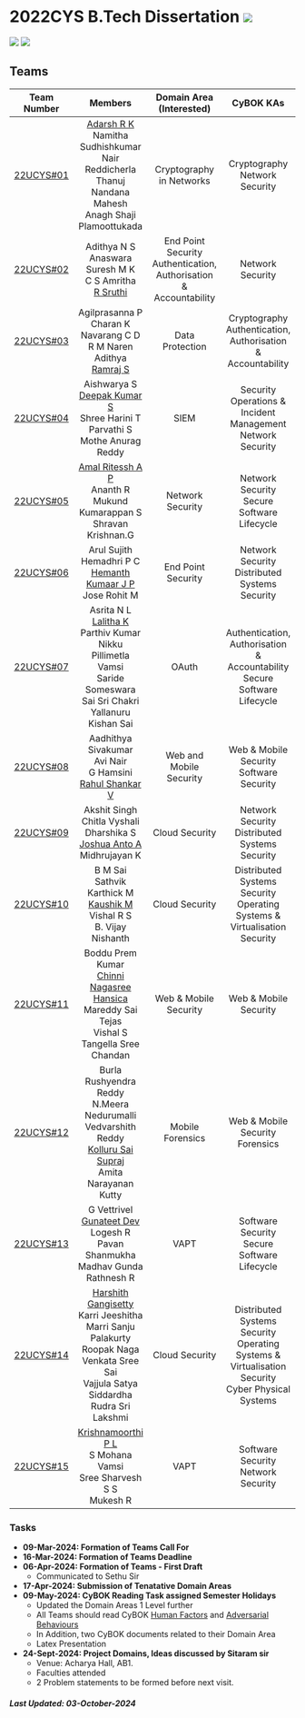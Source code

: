 # 2022CYS B.Tech Dissertation ![](https://img.shields.io/badge/-_Started-darkgreen)
![](https://img.shields.io/badge/Batch-22UCYS-green) ![](https://img.shields.io/badge/Domain-Security-blue) 

## Teams

|  Team Number |           Members        | Domain Area (Interested) | CyBOK KAs |  Presentation Dates | 
|:------------:|:------------------------:|:-----------:|:---------:|:-------------------:|
|   [22UCYS#01](https://github.com/re-bin-d-22ucys/22UCYS-01)  |  [Adarsh R K]() <br/> Namitha Sudhishkumar Nair <br/> Reddicherla Thanuj <br/> Nandana Mahesh <br/> Anagh Shaji Plamoottukada | Cryptography in Networks |  Cryptography <br/> Network Security  | Sem 5 - Day 1 |
|   [22UCYS#02](https://github.com/re-bin-d-22ucys/22UCYS-02) |  Adithya N S <br/> Anaswara Suresh M K <br/> C S Amritha <br/> [R Sruthi]() |  End Point Security <br/> Authentication, Authorisation & Accountability |   Network Security  <br/>   | Sem 5 - Day 1 |
|   [22UCYS#03](https://github.com/re-bin-d-22ucys/22UCYS-03)  |  Agilprasanna P <br/> Charan K <br/> Navarang C D <br/> R M Naren Adithya <br/> [Ramraj S]() | Data Protection |  Cryptography <br/> Authentication, Authorisation & Accountability  | Sem 5 - Day 1 |
|   [22UCYS#04](https://github.com/re-bin-d-22ucys/22UCYS-04)  |  Aishwarya S <br/> [Deepak Kumar S]() <br/> Shree Harini T <br/> Parvathi S <br/> Mothe Anurag Reddy | SIEM |  Security Operations & Incident Management <br/> Network Security | Sem 5 - Day 2 |
|   [22UCYS#05](https://github.com/re-bin-d-22ucys/22UCYS-05)  |  [Amal Ritessh A P]() <br/> Ananth R <br/> Mukund Kumarappan S <br/> Shravan Krishnan.G | Network Security |   Network Security <br/> Secure Software Lifecycle  | Sem 5 - Day 2 |
|   [22UCYS#06](https://github.com/re-bin-d-22ucys/22UCYS-06)  |  Arul Sujith <br/> Hemadhri P C <br/>  [Hemanth Kumaar J P]() <br/> Jose Rohit M  | End Point Security | Network Security <br/> Distributed Systems Security  | Sem 5 - Day 2 |
|   [22UCYS#07](https://github.com/re-bin-d-22ucys/22UCYS-07)  |  Asrita N L <br/> [Lalitha K]() <br/> Parthiv Kumar Nikku <br/> Pillimetla Vamsi <br> Saride Someswara Sai Sri Chakri <br/> Yallanuru Kishan Sai | OAuth |  Authentication, Authorisation & Accountability  <br/> Secure Software Lifecycle | Sem 5 - Day 3 |
|   [22UCYS#08](https://github.com/re-bin-d-22ucys/22UCYS-08)  |  Aadhithya Sivakumar <br/> Avi Nair <br/> G Hamsini <br/> [Rahul Shankar V]() | Web and Mobile Security |  Web & Mobile Security <br/> Software Security  | Sem 5 - Day 3 |
|   [22UCYS#09](https://github.com/re-bin-d-22ucys/22UCYS-09)  |  Akshit Singh <br/> Chitla Vyshali <br/> Dharshika S <br/> [Joshua Anto A]() <br/> Midhrujayan K | Cloud Security |   Network Security <br/> Distributed Systems Security   | Sem 5 - Day 3 |
|   [22UCYS#10](https://github.com/re-bin-d-22ucys/22UCYS-10)  |  B M Sai Sathvik <br/> Karthick M <br/> [Kaushik M]() <br/> Vishal R S <br/> B. Vijay Nishanth | Cloud Security | Distributed Systems Security <br/> Operating Systems & Virtualisation Security  | Sem 5 - Day 4 |
|   [22UCYS#11](https://github.com/re-bin-d-22ucys/22UCYS-11)  |  Boddu Prem Kumar <br/> [Chinni Nagasree Hansica]() <br/> Mareddy Sai Tejas <br/> Vishal S <br/> Tangella Sree Chandan | Web & Mobile Security |  Web & Mobile Security   <br/>  | Sem 5 - Day 4 |
|   [22UCYS#12](https://github.com/re-bin-d-22ucys/22UCYS-12)  |  Burla Rushyendra Reddy <br/> N.Meera <br/> Nedurumalli Vedvarshith Reddy <br/> [Kolluru Sai Supraj]() <br/> Amita Narayanan Kutty | Mobile Forensics | Web & Mobile Security <br/> Forensics    | Sem 5 - Day 4 |
|   [22UCYS#13](https://github.com/re-bin-d-22ucys/22UCYS-13)  |  G Vettrivel <br/> [Gunateet Dev]() <br/> Logesh R <br/>  Pavan Shanmukha Madhav Gunda <br/> Rathnesh R <br/>  | VAPT |  Software Security <br/> Secure Software Lifecycle   | Sem 5 - Day 5 | 
|   [22UCYS#14](https://github.com/re-bin-d-22ucys/22UCYS-14)  |  [Harshith Gangisetty]() <br/> Karri Jeeshitha <br/> Marri Sanju <br/> Palakurty Roopak Naga Venkata Sree Sai <br/> Vajjula Satya Siddardha <br/>  Rudra Sri Lakshmi | Cloud Security | Distributed Systems Security <br/> Operating Systems & Virtualisation Security <br/> Cyber Physical Systems   | Sem 5 - Day 5 |
|   [22UCYS#15](https://github.com/re-bin-d-22ucys/22UCYS-15)  |  [Krishnamoorthi P L]() <br/> S Mohana Vamsi <br/> Sree Sharvesh S S <br/> Mukesh R | VAPT | Software Security <br/> Network Security  | Sem 5 - Day 5 |

### Tasks
- **09-Mar-2024: Formation of Teams Call For**
- **16-Mar-2024: Formation of Teams Deadline**
- **06-Apr-2024: Formation of Teams - First Draft**
  - Communicated to Sethu Sir
- **17-Apr-2024: Submission of Tenatative Domain Areas**  
- **09-May-2024: CyBOK Reading Task assigned Semester Holidays**
  - Updated the Domain Areas 1 Level further 
  - All Teams should read CyBOK [Human Factors](https://www.cybok.org/media/downloads/Human_Factors_v1.0.1.pdf) and [Adversarial Behaviours](https://www.cybok.org/media/downloads/Adversarial_Behaviours_v1.0.1.pdf)
  - In Addition, two CyBOK documents related to their Domain Area
  - Latex Presentation
- **24-Sept-2024: Project Domains, Ideas discussed by Sitaram sir**
  - Venue: Acharya Hall, AB1.
  - Faculties attended
  - 2 Problem statements to be formed before next visit.    
 
##### Last Updated: 03-October-2024
